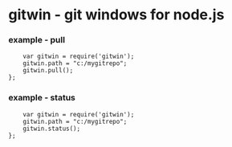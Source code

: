 # gitwin - git windows for node.js

### example - pull
```
	var gitwin = require('gitwin');
	gitwin.path = "c:/mygitrepo";
	gitwin.pull();
};
```

### example - status
```
	var gitwin = require('gitwin');
	gitwin.path = "c:/mygitrepo";
	gitwin.status();
};
```
